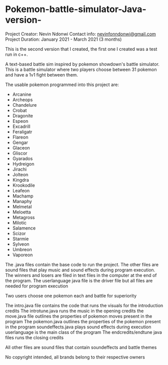# Pokemon-battle-simulator-Java-version-
Project Creator: Nevin Ndonwi
Contact info: nevinfonndonwi@gmail.com
Project Duration: January 2021 - March 2021 (3 months)

This is the second version that I created, the first one I created was a test run in c++. 

A text-based battle sim inspired by pokemon showdown's battle simulator. 
This is a battle simulator where two players choose between 31 pokemon and have a 1v1 fight between them.

The usable pokemon programmed into this project are:
- Arcanine
- Archeops
- Chandelure
- Crobat
- Dragonite
- Espeon
- Excadrill
- Feraligatr
- Flareon
- Gengar
- Glaceon
- Gliscor
- Gyarados
- Hydreigon
- Jirachi
- Jolteon
- Kingdra
- Krookodile
- Leafeon
- Machamp
- Manaphy
- Melmetal
- Meloetta
- Metagross
- Milotic
- Salamence
- Scizor
- Starmie
- Sylveon
- Umbreon
- Vaporeon

The .java files contain the base code to run the project.
The other files are sound files that play music and sound effects during program execution. The winners and losers are filed in text files in the computer at the end of the program.
The userlanguage java file is the driver file but all files are needed for program execution


Two users choose one pokemon each and battle for superiority

The intro.java file contains the code that runs the visuals for the introduction credits
The introtune.java runs the music in the opening credits
the move.java  file outlines the properties of pokemon moves present in the program
The pokemon.java outlines the properties of the pokemon present in the program
soundeffects.java plays sound effects during execution
userlanguage is the main class of the program
The endcredits/endtune java files runs the closing credits

All other files are sound files that contain soundeffects and battle themes 

No copyright intended, all brands belong to their respective owners
